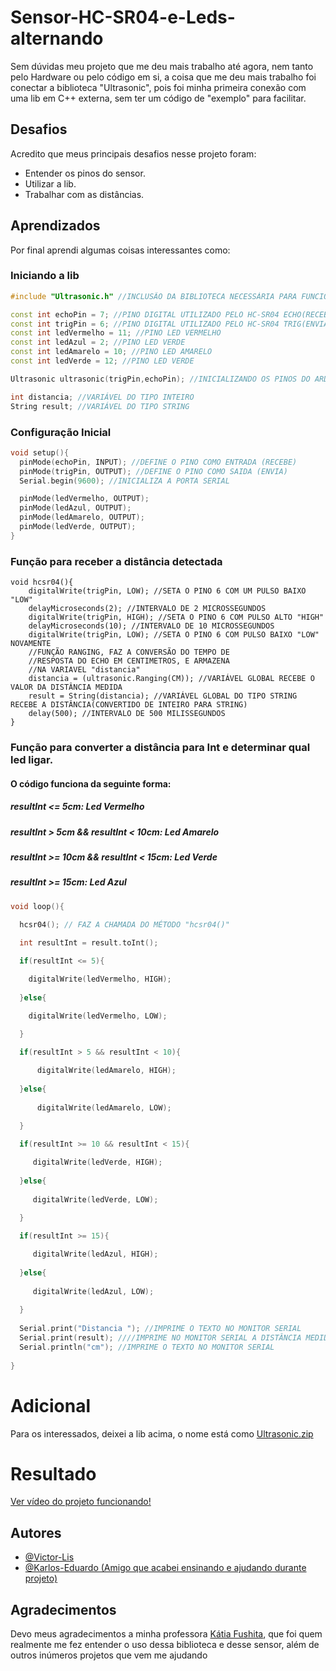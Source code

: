 
# Sensor-HC-SR04-e-Leds-alternando

Sem dúvidas meu projeto que me deu mais trabalho até agora, nem tanto pelo Hardware ou pelo código em si, a coisa que me deu mais trabalho foi conectar a biblioteca "Ultrasonic", pois foi minha primeira conexão com uma lib em C++ externa, sem ter um código de "exemplo" para facilitar.

## Desafios

Acredito que meus principais desafios nesse projeto foram:
- Entender os pinos do sensor.
- Utilizar a lib.
- Trabalhar com as distâncias.
## Aprendizados

Por final aprendi algumas coisas interessantes como: 
### Iniciando a lib

```c++
#include "Ultrasonic.h" //INCLUSÃO DA BIBLIOTECA NECESSÁRIA PARA FUNCIONAMENTO DO CÓDIGO

const int echoPin = 7; //PINO DIGITAL UTILIZADO PELO HC-SR04 ECHO(RECEBE)
const int trigPin = 6; //PINO DIGITAL UTILIZADO PELO HC-SR04 TRIG(ENVIA)
const int ledVermelho = 11; //PINO LED VERMELHO
const int ledAzul = 2; //PINO LED VERDE
const int ledAmarelo = 10; //PINO LED AMARELO
const int ledVerde = 12; //PINO LED VERDE

Ultrasonic ultrasonic(trigPin,echoPin); //INICIALIZANDO OS PINOS DO ARDUINO

int distancia; //VARIÁVEL DO TIPO INTEIRO
String result; //VARIÁVEL DO TIPO STRING
```


### Configuração Inicial
```c++
void setup(){
  pinMode(echoPin, INPUT); //DEFINE O PINO COMO ENTRADA (RECEBE)
  pinMode(trigPin, OUTPUT); //DEFINE O PINO COMO SAIDA (ENVIA)
  Serial.begin(9600); //INICIALIZA A PORTA SERIAL

  pinMode(ledVermelho, OUTPUT);
  pinMode(ledAzul, OUTPUT);
  pinMode(ledAmarelo, OUTPUT);
  pinMode(ledVerde, OUTPUT);
}
```

### Função para receber a distância detectada
```c+++
void hcsr04(){
    digitalWrite(trigPin, LOW); //SETA O PINO 6 COM UM PULSO BAIXO "LOW"
    delayMicroseconds(2); //INTERVALO DE 2 MICROSSEGUNDOS
    digitalWrite(trigPin, HIGH); //SETA O PINO 6 COM PULSO ALTO "HIGH"
    delayMicroseconds(10); //INTERVALO DE 10 MICROSSEGUNDOS
    digitalWrite(trigPin, LOW); //SETA O PINO 6 COM PULSO BAIXO "LOW" NOVAMENTE
    //FUNÇÃO RANGING, FAZ A CONVERSÃO DO TEMPO DE
    //RESPOSTA DO ECHO EM CENTIMETROS, E ARMAZENA
    //NA VARIAVEL "distancia"
    distancia = (ultrasonic.Ranging(CM)); //VARIÁVEL GLOBAL RECEBE O VALOR DA DISTÂNCIA MEDIDA
    result = String(distancia); //VARIÁVEL GLOBAL DO TIPO STRING RECEBE A DISTÂNCIA(CONVERTIDO DE INTEIRO PARA STRING)
    delay(500); //INTERVALO DE 500 MILISSEGUNDOS
}
``` 

### Função para converter a distância para Int e determinar qual led ligar.
#### O código funciona da seguinte forma:
##### resultInt <= 5cm: Led Vermelho
####
##### resultInt > 5cm && resultInt < 10cm: Led Amarelo
####
##### resultInt >= 10cm && resultInt < 15cm: Led Verde
####
##### resultInt >= 15cm: Led Azul
####
```c++
void loop(){
    
  hcsr04(); // FAZ A CHAMADA DO MÉTODO "hcsr04()"

  int resultInt = result.toInt();

  if(resultInt <= 5){

    digitalWrite(ledVermelho, HIGH);
  
  }else{

    digitalWrite(ledVermelho, LOW);
    
  }

  if(resultInt > 5 && resultInt < 10){

      digitalWrite(ledAmarelo, HIGH);   
  
  }else{
    
      digitalWrite(ledAmarelo, LOW);  
    
  }

  if(resultInt >= 10 && resultInt < 15){

     digitalWrite(ledVerde, HIGH);
  
  }else{
    
     digitalWrite(ledVerde, LOW);  
  
  }

  if(resultInt >= 15){

     digitalWrite(ledAzul, HIGH);
  
  }else{
    
     digitalWrite(ledAzul, LOW);  
  
  }
  
  Serial.print("Distancia "); //IMPRIME O TEXTO NO MONITOR SERIAL
  Serial.print(result); ////IMPRIME NO MONITOR SERIAL A DISTÂNCIA MEDIDA
  Serial.println("cm"); //IMPRIME O TEXTO NO MONITOR SERIAL
  
}
```

# Adicional 
Para os interessados, deixei a lib acima, o nome está como [Ultrasonic.zip](https://github.com/Victor-Lis/Sensor-HC-SR04-e-Leds-alternando/blob/main/Ultrasonic.zip)
# Resultado

[Ver vídeo do projeto funcionando!](https://youtube.com/shorts/X1GySaBlLOs)
## Autores

- [@Victor-Lis](https://github.com/Victor-Lis)
- [@Karlos-Eduardo (Amigo que acabei ensinando e ajudando durante projeto)](https://github.com/ImpressoraTelepatica)

## Agradecimentos
Devo meus agradecimentos a minha professora [Kátia Fushita](https://www.linkedin.com/in/katia-fushita-180522160/), que foi quem realmente me fez entender o uso dessa biblioteca e desse sensor, além de outros inúmeros projetos que vem me ajudando
